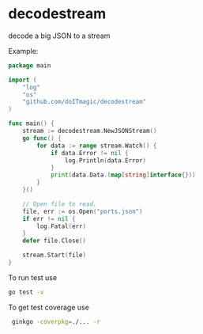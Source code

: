 # decodestream
decode a big JSON to a stream

Example:

```go
package main

import (
	"log"
	"os"
    "github.com/doITmagic/decodestream"
)

func main() {
	stream := decodestream.NewJSONStream()
	go func() {
		for data := range stream.Watch() {
			if data.Error != nil {
				log.Println(data.Error)
			}
			print(data.Data.(map[string]interface{}))
		}
	}()

	// Open file to read.
	file, err := os.Open("ports.json")
	if err != nil {
		log.Fatal(err)
	}
	defer file.Close()

	stream.Start(file)
}

```
To run test use 
```bash
go test -v
```

To get test coverage use
```bash
 ginkgo -coverpkg=./... -r
```